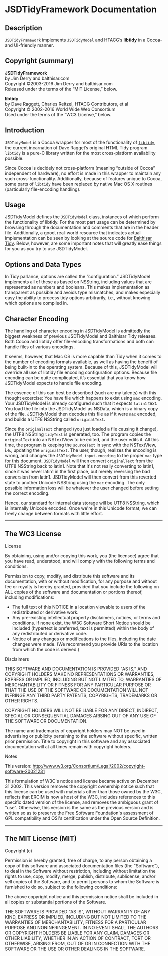 JSDTidyFramework Documentation
==============================

Description
-----------

`JSDTidyFramework` implements `JSDTidyModel` and HTACG’s **libtidy** in a Cocoa- and UI-friendly manner. 


Copyright (summary)
-------------------

**JSDTidyFramework**  
by Jim Derry and balthisar.com  
Copyright ©2003-2016 Jim Derry and balthisar.com  
Released under the terms of the “MIT License,” below.

**libtidy**  
by Dave Raggett, Charles Reitzel, HTACG Contributors, et al  
Copyright © 2002-2016 World Wide Web Consortium  
Used under the terms of the “WC3 License,” below.



Introduction
------------

`JSDTidyModel` is a Cocoa wrapper for most of the functionality of [`libtidy`](http://www.html-tidy.org), the current incarnation of Dave Ragget’s original HTML Tidy program. `libtidy` is a pure-C library written for the most cross-platform availability possible.

Since Cocoa is decidely not cross-platform (meaning “outside of Cocoa” independent of hardware), no effort is made in this wrapper to maintain any such cross-functionality. Additionally, because of features unique to Cocoa, some parts of `libtidy` have been replaced by native Mac OS X routines (particularly file-encoding handling).


Usage
-----

JSDTidyModel defines the `JSDTidyModel` class, instances of which perform the functionality of libtidy. For the most part usage can be determined by browsing through the documentation and comments that are in the header file. Additionally, a good, real-world resource that indicates actual implementation can be seen by looking at the source code for [Balthisar Tidy](http://www.balthisar.com/tidy). Below, however, are some important notes that will greatly ease things for you as you try to use JSDTidyModel.


Options and Data Types
----------------------

In Tidy parlance, options are called the “configuration.” JSDTidyModel implements all of these as based on NSString, including values that are represented as numbers and booleans. This makes implementation as transparent as possible and avoids type mismatches, and makes especially easy the ability to process tidy options arbitrarily, i.e., without knowing which options are compiled in.


Character Encoding
------------------

The handling of character encoding in JSDTidyModel is admittedly the biggest weakness of previous JSDTidyModel and Balthisar Tidy releases. Both Cocoa and libtidy offer file-encoding transformations and both can handle files of various encodings.

It seems, however, that Mac OS is more capable than Tidy when it comes to the number of encoding formats available, as well as having the benefit of being built-in to the operating system. Because of this, JSDTidyModel will override all use of libtidy file encoding configuration options. Because file encoding can be quite complicated, it’s essential that you know how JSDTidyModel expects to handle file encoding.

The essence of this can best be described (such are my talents) with this thought excercise: You have file which happens to exist using `mac` encoding. Your JSDTidyModel is already configured such that it expects `latin1` text. You load the file into the JSDTidyModel as NSData, which is a binary copy of the file. JSDTidyModel then decodes this file as if it were `mac` encoded, and builds a UTF8 NSString called `originalText`.

Since the `originalText` changed (you just loaded a file causing it change), the UTF8 NSString `tidyText` is generated, too. The program copies the `originalText` into an NSTextView to be edited, and the user edits it. All this time, the program is keeping the `sourceText` in sync with the NSTextView, i.e., updating the `originalText`. The user, though, realizes the encoding is wrong, and changes the `JSDTidyModel` `input-encoding` to the proper `mac` type for this document. `JSDTidyModel` will then convert `originalText` from the UTF8 NSString back to latin1. Note that it's not really converting to latin1, since it was never latin1 in the first place, but merely reversing the bad conversion from latin1. JSDTidyModel will then convert from this reverted state to another Unicode NSString using the `mac` encoding. The only possible information loss will be whatever the user changed before setting the correct encoding.

Hence, our standard for internal data storage will be UTF8 NSString, which is internally Unicode encoded. Once we're in this Unicode format, we can freely change between formats with little effort.


* * * * *


The WC3 License
---------------
License

By obtaining, using and/or copying this work, you (the licensee) agree that you have read, understood, and will comply with the following terms and conditions.

Permission to copy, modify, and distribute this software and its documentation, with or without modification, for any purpose and without fee or royalty is hereby granted, provided that you include the following on ALL copies of the software and documentation or portions thereof, including modifications:

- The full text of this NOTICE in a location viewable to users of the redistributed or derivative work.
- Any pre-existing intellectual property disclaimers, notices, or terms and conditions. If none exist, the W3C Software Short Notice should be included (hypertext is preferred, text is permitted) within the body of any redistributed or derivative code.
- Notice of any changes or modifications to the files, including the date changes were made. (We recommend you provide URIs to the location from which the code is derived.)

Disclaimers

THIS SOFTWARE AND DOCUMENTATION IS PROVIDED "AS IS," AND COPYRIGHT HOLDERS MAKE NO REPRESENTATIONS OR WARRANTIES, EXPRESS OR IMPLIED, INCLUDING BUT NOT LIMITED TO, WARRANTIES OF MERCHANTABILITY OR FITNESS FOR ANY PARTICULAR PURPOSE OR THAT THE USE OF THE SOFTWARE OR DOCUMENTATION WILL NOT INFRINGE ANY THIRD PARTY PATENTS, COPYRIGHTS, TRADEMARKS OR OTHER RIGHTS.

COPYRIGHT HOLDERS WILL NOT BE LIABLE FOR ANY DIRECT, INDIRECT, SPECIAL OR CONSEQUENTIAL DAMAGES ARISING OUT OF ANY USE OF THE SOFTWARE OR DOCUMENTATION.

The name and trademarks of copyright holders may NOT be used in advertising or publicity pertaining to the software without specific, written prior permission. Title to copyright in this software and any associated documentation will at all times remain with copyright holders.

Notes

This version: http://www.w3.org/Consortium/Legal/2002/copyright-software-20021231

This formulation of W3C's notice and license became active on December 31 2002. This version removes the copyright ownership notice such that this license can be used with materials other than those owned by the W3C, reflects that ERCIM is now a host of the W3C, includes references to this specific dated version of the license, and removes the ambiguous grant of "use". Otherwise, this version is the same as the previous version and is written so as to preserve the Free Software Foundation's assessment of GPL compatibility and OSI's certification under the Open Source Definition.


* * * * *


The MIT License (MIT)
---------------------

Copyright (c) <year> <copyright holders>

Permission is hereby granted, free of charge, to any person obtaining a copy of this software and associated documentation files (the "Software"), to deal in the Software without restriction, including without limitation the rights to use, copy, modify, merge, publish, distribute, sublicense, and/or sell copies of the Software, and to permit persons to whom the Software is furnished to do so, subject to the following conditions:

The above copyright notice and this permission notice shall be included in all copies or substantial portions of the Software.

THE SOFTWARE IS PROVIDED "AS IS", WITHOUT WARRANTY OF ANY KIND, EXPRESS OR IMPLIED, INCLUDING BUT NOT LIMITED TO THE WARRANTIES OF MERCHANTABILITY, FITNESS FOR A PARTICULAR PURPOSE AND NONINFRINGEMENT. IN NO EVENT SHALL THE AUTHORS OR COPYRIGHT HOLDERS BE LIABLE FOR ANY CLAIM, DAMAGES OR OTHER LIABILITY, WHETHER IN AN ACTION OF CONTRACT, TORT OR OTHERWISE, ARISING FROM, OUT OF OR IN CONNECTION WITH THE SOFTWARE OR THE USE OR OTHER DEALINGS IN THE SOFTWARE.

